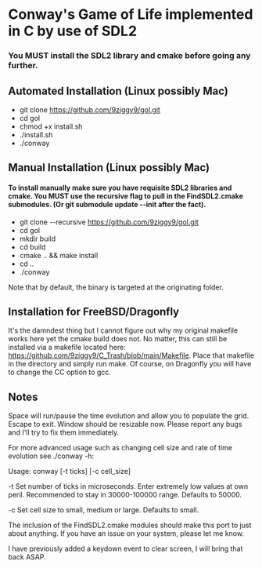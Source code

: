 # Conway's Game of Life implemented in C by use of SDL2

### You MUST install the SDL2 library and cmake before going any further.

## Automated Installation (Linux possibly Mac)
* git clone https://github.com/9ziggy9/gol.git
* cd gol
* chmod +x install.sh
* ./install.sh
* ./conway


## Manual Installation (Linux possibly Mac)
#### To install manually make sure you have requisite SDL2 libraries and cmake. You MUST use the recursive flag to pull in the FindSDL2.cmake submodules. (Or git submodule update --init after the fact).

* git clone --recursive https://github.com/9ziggy9/gol.git
* cd gol
* mkdir build
* cd build
* cmake .. && make install
* cd ..
* ./conway

Note that by default, the binary is targeted at the originating folder.

## Installation for FreeBSD/Dragonfly
It's the damndest thing but I cannot figure out why my original makefile works here yet the cmake build does not. No matter, this can still be installed via a makefile located here: https://github.com/9ziggy9/C_Trash/blob/main/Makefile. Place that makefile in the directory and simply run make. Of course, on Dragonfly you will have to change the CC option to gcc.

## Notes
Space will run/pause the time evolution and allow you to populate the grid. Escape to exit. Window should be resizable now. Please report any bugs and I'll try to fix them immediately.

For more advanced usage such as changing cell size and rate of time evolution see ./conway -h:

Usage: conway [-t ticks] [-c cell_size] 

-t      Set number of ticks in microseconds.
        Enter extremely low values at own peril.
        Recommended to stay in 30000-100000 range.
        Defaults to 50000.


 -c     Set cell size to small, medium or large.
        Defaults to small.


The inclusion of the FindSDL2.cmake modules should make this port to just about anything. If you have an issue on your system, please let me know.

I have previously added a keydown event to clear screen, I will bring that back ASAP.
